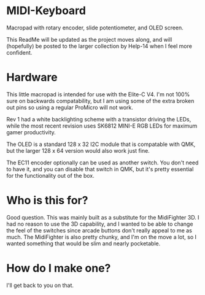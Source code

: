 # MIDI-Keyboard
 Macropad with rotary encoder, slide potentiometer, and OLED screen.

 This ReadMe will be updated as the project moves along, and will (hopefully) be posted to the larger collection by Help-14 when I feel more confident.

# Hardware

This little macropad is intended for use with the Elite-C V4. I'm not 100% sure on backwards compatability, but I am using some of the extra broken out pins so using a regular ProMicro will not work.

Rev 1 had a white backlighting scheme with a transistor driving the LEDs, while the most recent revision uses SK6812 MINI-E RGB LEDs for maximum gamer productivity.

The OLED is a standard 128 x 32 I2C module that is compatable with QMK, but the larger 128 x 64 version would also work just fine.

The EC11 encoder optionally can be used as another switch. You don't need to have it, and you can disable that switch in QMK, but it's pretty essential for the functionality out of the box.

# Who is this for?

Good question. This was mainly built as a substitute for the MidiFighter 3D. I had no reason to use the 3D capability, and I wanted to be able to change the feel of the switches since arcade buttons don't really appeal to me as much. The MidiFighter is also pretty chunky, and I'm on the move a lot, so I wanted something that would be slim and nearly pocketable. 

# How do I make one?

I'll get back to you on that.
